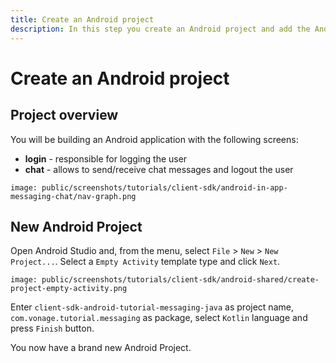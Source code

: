 ```yaml
---
title: Create an Android project
description: In this step you create an Android project and add the Android Client SDK library.
---
```


# Create an Android project

## Project overview

You will be building an Android application with the following screens:

- **login** - responsible for logging the user
- **chat** - allows to send/receive chat messages and logout the user

```screenshot
image: public/screenshots/tutorials/client-sdk/android-in-app-messaging-chat/nav-graph.png
```

## New Android Project

Open Android Studio and, from the menu, select `File` > `New` > `New Project...`. Select a `Empty Activity` template type and click `Next`.

```screenshot
image: public/screenshots/tutorials/client-sdk/android-shared/create-project-empty-activity.png
```

Enter `client-sdk-android-tutorial-messaging-java` as project name, `com.vonage.tutorial.messaging` as package, select `Kotlin` language and press `Finish` button.

You now have a brand new Android Project.
